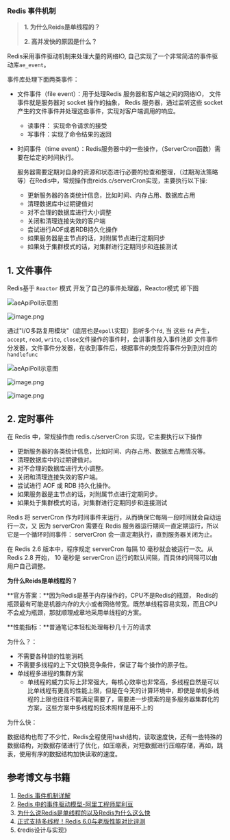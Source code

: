 ### Redis 事件机制

> **1. 为什么Reids是单线程的？**
>
> **2. 高并发快的原因是什么？**



Redis采用事件驱动机制来处理大量的网络IO, 自己实现了一个非常简洁的事件驱动库`ae_event`。

事件库处理下面两类事件：

- 文件事件（file event）：用于处理Redis 服务器和客户端之间的网络IO， 文件事件就是服务器对 socket 操作的抽象， Redis 服务器，通过监听这些 socket 产生的文件事件并处理这些事件，实现对客户端调用的响应。

  - 读事件： 实现命令请求的接受
  - 写事件：实现了命令结果的返回

- 时间事件（time event）：Redis服务器中的一些操作，（ServerCron函数）需要在给定的时间执行。

  服务器需要定期对自身的资源和状态进行必要的检查和整理，（过期淘汰策略等）在Redis中，常规操作由reids.c/serverCron实现，主要执行以下操:

  - 更新服务器的各类统计信息，比如时间、内存占用、数据库占用
  - 清理数据库中过期键值对
  - 对不合理的数据库进行大小调整
  - 关闭和清理连接失效的客户端
  - 尝试进行AOF或者RDB持久化操作
  - 如果服务器是主节点的话，对附属节点进行定期同步
  - 如果处于集群模式的话，对集群进行定期同步和连接测试

## 1. 文件事件

Redis基于 `Reactor` 模式 开发了自己的事件处理器，Reactor模式 即下图

![![aeApiPoll示意图](https://user-gold-cdn.xitu.io/2019/8/8/16c71c3f6af515b6?imageView2/0/w/1280/h/960/format/webp/ignore-error/1)](https://user-gold-cdn.xitu.io/2019/8/8/16c71c3f68d98f5a?imageView2/0/w/1280/h/960/format/webp/ignore-error/1)

![image.png](https://i.loli.net/2020/06/12/dC4f3HJXl8mFcRT.png)

通过"I/O多路复用模块"（底层也是`epoll`实现）监听多个`fd`, 当 这些 `fd` 产生， `accept`, `read`,  `write`, `close`文件操作的事件时，会讲事件放入事件池即 文件事件分发器，文件事件分发器，在收到事件后，根据事件的类型将事件分到到对应的`handlefunc`



![aeApiPoll示意图](https://user-gold-cdn.xitu.io/2019/8/8/16c71c3f6af515b6?imageView2/0/w/1280/h/960/format/webp/ignore-error/1)



![image.png](https://i.loli.net/2020/05/30/pOaGMQHz7AiZrKI.png)

![image.png](https://i.loli.net/2020/05/30/aWV4mhDj67r5XMG.png)

## 2. 定时事件

在 Redis 中，常规操作由 redis.c/serverCron 实现，它主要执行以下操作  

- 更新服务器的各类统计信息，比如时间、内存占用、数据库占用情况等。  
- 清理数据库中的过期键值对。
- 对不合理的数据库进行大小调整。
- 关闭和清理连接失效的客户端。
- 尝试进行 AOF 或 RDB 持久化操作。
- 如果服务器是主节点的话，对附属节点进行定期同步。
- 如果处于集群模式的话，对集群进行定期同步和连接测试  

Redis 将 serverCron 作为时间事件来运行，从而确保它每隔一段时间就会自动运行一次，又
因为 serverCron 需要在 Redis 服务器运行期间一直定期运行，所以它是一个循环时间事件：
serverCron 会一直定期执行，直到服务器关闭为止。  

在 Redis 2.6 版本中，程序规定 serverCron 每隔 10 毫秒就会被运行一次。从 Redis 2.8 开始，
10 毫秒是 serverCron 运行的默认间隔，而具体的间隔可以由用户自己调整。  

**为什么Reids是单线程的？**

**官方答案：**因为Redis是基于内存操作的，CPU不是Redis的瓶颈， Redis的瓶颈最有可能是机器内存的大小或者网络带宽。既然单线程容易实现，而且CPU不会成为瓶颈，那就顺理成章地采用单线程的方案。

**性能指标：**普通笔记本轻松处理每秒几十万的请求

为什么？：

- 不需要各种锁的性能消耗
- 不需要多线程的上下文切换竞争条件，保证了每个操作的原子性。
- 单线程多进程的集群方案
  - 单线程的威力实际上非常强大，每核心效率也非常高，多线程自然是可以比单线程有更高的性能上限，但是在今天的计算环境中，即使是单机多线程的上限也往往不能满足需要了，需要进一步摸索的是多服务器集群化的方案，这些方案中多线程的技术照样是用不上的

为什么快：

数据结构也帮了不少忙，Redis全程使用hash结构，读取速度快，还有一些特殊的数据结构，对数据存储进行了优化，如压缩表，对短数据进行压缩存储，再如，跳表，使用有序的数据结构加快读取的速度。

## 参考博文与书籍

1. [Redis 事件机制详解](https://juejin.im/post/5d4c3a5df265da03934bcbe8)
2. [Redis 中的事件驱动模型-阿里工程师犀利豆](https://www.xilidou.com/2018/03/22/redis-event/)
3. [为什么说Redis是单线程的以及Redis为什么这么快](https://blog.csdn.net/xlgen157387/article/details/79470556)
4. [正式支持多线程！Redis 6.0与老版性能对比评测](https://blog.csdn.net/weixin_45583158/article/details/100143587)
5. 《redis设计与实现》